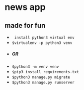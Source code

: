 # news app 
## made for fun
- <code> install python3 virtual env </code> 
- <code>$virtualenv -p python3 venv</code>
- <h5> OR</h5>
- <code>$python3 -m venv venv</code>
- <code>$pip3 install requirements.txt</code>
- <code>$python3 manage.py migrate</code>
- <code>$python3 manage.py runserver</code>
